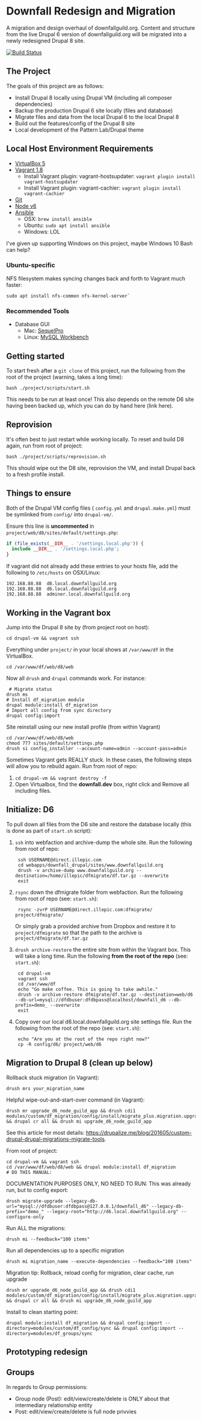 # Downfall Redesign and Migration

A migration and design overhaul of downfallguild.org. Content and structure from the live Drupal 6 version of downfallguild.org will be migrated into a newly redesigned Drupal 8 site.

[![Build Status](https://travis-ci.org/illepic/downfall-guild.svg?branch=master)](https://travis-ci.org/illepic/downfall-guild)

## The Project

The goals of this project are as follows:

* Install Drupal 8 locally using Drupal VM (including all composer dependencies)
* Backup the production Drupal 6 site locally (files and database)
* Migrate files and data from the local Drupal 6 to the local Drupal 8
* Build out the features/config of the Drupal 8 site
* Local development of the Pattern Lab/Drupal theme

## Local Host Environment Requirements

* [VirtualBox 5](https://www.virtualbox.org/wiki/Downloads)
* [Vagrant 1.8](https://www.vagrantup.com/downloads.html)
	* Install Vagrant plugin: vagrant-hostsupdater: `vagrant plugin install vagrant-hostsupdater`
	* Install Vagrant plugin: vagrant-cachier: `vagrant plugin install vagrant-cachier`
* [Git](https://git-scm.com/downloads)
* [Node v6](https://nodejs.org/en/download/)
* [Ansible](https://docs.ansible.com/ansible/intro_installation.html)
	* OSX: `brew install ansible`
	* Ubuntu: `sudo apt install ansible`
	* Windows: LOL

I've given up supporting Windows on this project, maybe Windows 10 Bash can help?

### Ubuntu-specific

NFS filesystem makes syncing changes back and forth to Vagrant much faster:

	sudo apt install nfs-common nfs-kernel-server`

### Recommended Tools

* Database GUI
	* Mac: [SequelPro](http://www.sequelpro.com/)
	* Linux: [MySQL Workbench](https://www.mysql.com/products/workbench/)

## Getting started

To start fresh after a `git clone` of this project, run the following from the root of the project (warning, takes a long time):

    bash ./project/scripts/start.sh
    
This needs to be run at least once! This also depends on the remote D6 site having been backed up, which you can do by hand here (link here).

## Reprovision

It's often best to just restart while working locally. To reset and build D8 again, run from root of project:

    bash ./project/scripts/reprovision.sh

This should wipe out the D8 site, reprovision the VM, and install Drupal back to a fresh profile install.

## Things to ensure

Both of the Drupal VM config files ( `config.yml` and `drupal.make.yml`) must be symlinked from `config/` into `drupal-vm/`. 

Ensure this line is **uncommented** in `project/web/d8/sites/default/settings.php`:

````php
if (file_exists(__DIR__ . '/settings.local.php')) {
  include __DIR__ . '/settings.local.php';
}
````

If vagrant did not already add these entries to your hosts file, add the following to `/etc/hosts` on OSX/Linux:

````text
192.168.88.88  d8.local.downfallguild.org
192.168.88.88  d6.local.downfallguild.org
192.168.88.88  adminer.local.downfallguild.org
````

## Working in the Vagrant box

Jump into the Drupal 8 site by (from project root on host):

    cd drupal-vm && vagrant ssh
    
Everything under `project/` in your local shows at `/var/www/df` in the VirtualBox.

    cd /var/www/df/web/d8/web

Now all `drush` and `drupal` commands work. For instance:
	
	 # Migrate status
    drush ms
    # Install df_migration module
    drupal module:install df_migration
    # Import all config from sync directory
    drupal config:import

Site reinstall using our new install profile (from within Vagrant)

    cd /var/www/df/web/d8/web
    chmod 777 sites/default/settings.php
    drush si config_installer --account-name=admin --account-pass=admin

Sometimes Vagrant gets REALLY stuck. In these cases, the following steps will allow you to rebuild again. Run from root of repo:

1. `cd drupal-vm && vagrant destroy -f`
2. Open Virtualbox, find the **downfall.dev** box, right click and Remove all including files.

## Initialize: D6

To pull down all files from the D6 site and restore the database locally (this is done as part of `start.sh` script):

1. `ssh` into webfaction and archive-dump the whole site. Run the following from root of repo:

        ssh USERNAME@direct.illepic.com
        cd webapps/downfall_drupal/sites/www.downfallguild.org
        drush -v archive-dump www.downfallguild.org --destination=/home/illepic/dfmigrate/df.tar.gz --overwrite
        exit

2. `rsync` down the dfmigrate folder from webfaction. Run the following from root of repo (see: `start.sh`):

        rsync -zvrP USERNAME@direct.illepic.com:dfmigrate/ project/dfmigrate/

    Or simply grab a provided archive from Dropbox and restore it to `project/dfmigrate` so that the path to the archive is `project/dfmigrate/df.tar.gz`

3. `drush archive-restore` the entire site from within the Vagrant box. This will take a long time. Run the following **from the root of the repo**  (see: `start.sh`):

        cd drupal-vm
        vagrant ssh
        cd /var/www/df
        echo "Go make coffee. This is going to take awhile."
        drush -v archive-restore dfmigrate/df.tar.gz --destination=web/d6 --db-url=mysql://dfdbuser:dfdbpass@localhost/downfall_d6 --db-prefix=demo_ --overwrite
        exit

4. Copy over our local d6.local.downfallguild.org site settings file. Run the following from the root of the repo  (see: `start.sh`):

        echo "Are you at the root of the repo right now?"
        cp -R config/d6/ project/web/d6

## Migration to Drupal 8 (clean up below)

Rollback stuck migration (in Vagrant):

    drush mrs your_migration_name

Helpful wipe-out-and-start-over command (in Vagrant):

    drush mr upgrade_d6_node_guild_app && drush cdi1 modules/custom/df_migration/config/install/migrate_plus.migration.upgrade_d6_node_guild_app.yml && drupal cr all && drush mi upgrade_d6_node_guild_app

See this article for most details: https://drupalize.me/blog/201605/custom-drupal-drupal-migrations-migrate-tools.

From root of project:

    cd drupal-vm && vagrant ssh
    cd /var/www/df/web/d8/web && drupal module:install df_migration
    # DO THIS MANUAL:

DOCUMENTATION PURPOSES ONLY, NO NEED TO RUN: This was already run, but to config export:

    drush migrate-upgrade --legacy-db-url="mysql://dfdbuser:dfdbpass@127.0.0.1/downfall_d6" --legacy-db-prefix="demo_" --legacy-root="http://d6.local.downfallguild.org" --configure-only

Run ALL the migrations:

    drush mi --feedback="100 items"

Run all dependencies up to a specific migration

    drush mi migration_name --execute-dependencies --feedback="100 items"

Migration tip: Rollback, reload config for migration, clear cache, run upgrade

    drush mr upgrade_d6_node_guild_app && drush cdi1 modules/custom/df_migration/config/install/migrate_plus.migration.upgrade_d6_node_guild_app.yml && drupal cr all && drush mi upgrade_d6_node_guild_app

Install to clean starting point:

    drupal module:install df_migration && drupal config:import --directory=modules/custom/df_config/sync && drupal config:import --directory=modules/df_groups/sync

## Prototyping redesign

## Groups

In regards to Group permissions:

- Group node (Post): edit/view/create/delete is ONLY about that intermediary relationship entity
- Post: edit/view/create/delete is full node privvies
